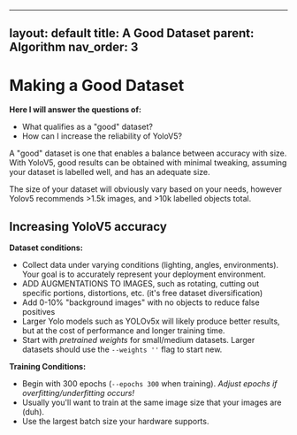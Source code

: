 
---
layout: default
title: A Good Dataset
parent: Algorithm
nav_order: 3
---

# Making a Good Dataset

**Here I will answer the questions of:**
- What qualifies as a "good" dataset?
- How can I increase the reliability of YoloV5?

A "good" dataset is one that enables a balance between accuracy with size. With YoloV5, good results can be obtained with minimal tweaking, assuming your dataset is labelled well, and has an adequate size.

The size of your dataset will obviously vary based on your needs, however Yolov5 recommends >1.5k images, and >10k labelled objects total.

## Increasing YoloV5 accuracy
**Dataset conditions:**
- Collect data under varying conditions (lighting, angles, environments). Your goal is to accurately represent your deployment environment.
- ADD AUGMENTATIONS TO IMAGES, such as rotating, cutting out specific portions, distortions, etc. (it's free dataset diversification)
- Add 0-10% "background images" with no objects to reduce false positives
- Larger Yolo models such as YOLOv5x will likely produce better results, but at the cost of performance and longer training time.
- Start with *pretrained weights* for small/medium datasets. Larger datasets should use the `--weights ''` flag to start new.

**Training Conditions:**
- Begin with 300 epochs (`--epochs 300` when training). *Adjust epochs if overfitting/underfitting occurs!*
- Usually you'll want to train at the same image size that your images are (duh).
- Use the largest batch size your hardware supports.